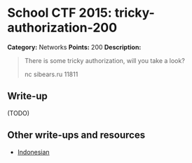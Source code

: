 # School CTF 2015: tricky-authorization-200

**Category:** Networks
**Points:** 200
**Description:**

> There is some tricky authorization, will you take a look?
>
> nc sibears.ru 11811

## Write-up

(TODO)

## Other write-ups and resources

* [Indonesian](http://www.hasnydes.us/2015/05/schoolctf-tricky-authorization-200pts/) 
